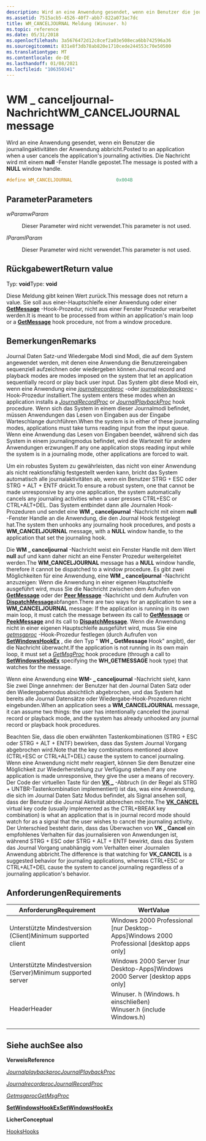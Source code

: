 ```yaml
---
description: Wird an eine Anwendung gesendet, wenn ein Benutzer die journalingaktivitäten der Anwendung abbricht. Die Nachricht wird mit einem NULL-Fenster Handle gepostet.
ms.assetid: 7515acb5-4526-40f7-abb7-822a073ac7dc
title: WM_CANCELJOURNAL Meldung (Winuser. h)
ms.topic: reference
ms.date: 05/31/2018
ms.openlocfilehash: 3a5676472d12c8cef2a03e508eca6bb742596a36
ms.sourcegitcommit: 831e8f3db78ab820e1710cede244553c70e50500
ms.translationtype: MT
ms.contentlocale: de-DE
ms.lasthandoff: 01/08/2021
ms.locfileid: "106350341"
---
```

# <a name="wm_canceljournal-message"></a><span data-ttu-id="a63e8-104">WM \_ canceljournal-Nachricht</span><span class="sxs-lookup"><span data-stu-id="a63e8-104">WM\_CANCELJOURNAL message</span></span>

<span data-ttu-id="a63e8-105">Wird an eine Anwendung gesendet, wenn ein Benutzer die journalingaktivitäten der Anwendung abbricht.</span><span class="sxs-lookup"><span data-stu-id="a63e8-105">Posted to an application when a user cancels the application's journaling activities.</span></span> <span data-ttu-id="a63e8-106">Die Nachricht wird mit einem **null** -Fenster Handle gepostet.</span><span class="sxs-lookup"><span data-stu-id="a63e8-106">The message is posted with a **NULL** window handle.</span></span>


```C++
#define WM_CANCELJOURNAL                0x004B
```



## <a name="parameters"></a><span data-ttu-id="a63e8-107">Parameter</span><span class="sxs-lookup"><span data-stu-id="a63e8-107">Parameters</span></span>

<dl> <dt>

<span data-ttu-id="a63e8-108">*wParam*</span><span class="sxs-lookup"><span data-stu-id="a63e8-108">*wParam*</span></span> 
</dt> <dd>

<span data-ttu-id="a63e8-109">Dieser Parameter wird nicht verwendet.</span><span class="sxs-lookup"><span data-stu-id="a63e8-109">This parameter is not used.</span></span>

</dd> <dt>

<span data-ttu-id="a63e8-110">*lParam*</span><span class="sxs-lookup"><span data-stu-id="a63e8-110">*lParam*</span></span> 
</dt> <dd>

<span data-ttu-id="a63e8-111">Dieser Parameter wird nicht verwendet.</span><span class="sxs-lookup"><span data-stu-id="a63e8-111">This parameter is not used.</span></span>

</dd> </dl>

## <a name="return-value"></a><span data-ttu-id="a63e8-112">Rückgabewert</span><span class="sxs-lookup"><span data-stu-id="a63e8-112">Return value</span></span>

<span data-ttu-id="a63e8-113">Typ: **void**</span><span class="sxs-lookup"><span data-stu-id="a63e8-113">Type: **void**</span></span>

<span data-ttu-id="a63e8-114">Diese Meldung gibt keinen Wert zurück.</span><span class="sxs-lookup"><span data-stu-id="a63e8-114">This message does not return a value.</span></span> <span data-ttu-id="a63e8-115">Sie soll aus einer-Hauptschleife einer Anwendung oder einer [**GetMessage**](/windows/win32/api/winuser/nf-winuser-getmessage) -Hook-Prozedur, nicht aus einer Fenster Prozedur verarbeitet werden.</span><span class="sxs-lookup"><span data-stu-id="a63e8-115">It is meant to be processed from within an application's main loop or a [**GetMessage**](/windows/win32/api/winuser/nf-winuser-getmessage) hook procedure, not from a window procedure.</span></span>

## <a name="remarks"></a><span data-ttu-id="a63e8-116">Bemerkungen</span><span class="sxs-lookup"><span data-stu-id="a63e8-116">Remarks</span></span>

<span data-ttu-id="a63e8-117">Journal Daten Satz-und Wiedergabe Modi sind Modi, die auf dem System angewendet werden, mit denen eine Anwendung die Benutzereingaben sequenziell aufzeichnen oder wiedergeben können.</span><span class="sxs-lookup"><span data-stu-id="a63e8-117">Journal record and playback modes are modes imposed on the system that let an application sequentially record or play back user input.</span></span> <span data-ttu-id="a63e8-118">Das System gibt diese Modi ein, wenn eine Anwendung eine [*journalrecordproc*](/previous-versions/windows/desktop/legacy/ms644983(v=vs.85)) -oder [*journalplaybackproc*](/previous-versions/windows/desktop/legacy/ms644982(v=vs.85)) -Hook-Prozedur installiert.</span><span class="sxs-lookup"><span data-stu-id="a63e8-118">The system enters these modes when an application installs a [*JournalRecordProc*](/previous-versions/windows/desktop/legacy/ms644983(v=vs.85)) or [*JournalPlaybackProc*](/previous-versions/windows/desktop/legacy/ms644982(v=vs.85)) hook procedure.</span></span> <span data-ttu-id="a63e8-119">Wenn sich das System in einem dieser Journalmodi befindet, müssen Anwendungen das Lesen von Eingaben aus der Eingabe Warteschlange durchführen.</span><span class="sxs-lookup"><span data-stu-id="a63e8-119">When the system is in either of these journaling modes, applications must take turns reading input from the input queue.</span></span> <span data-ttu-id="a63e8-120">Wenn eine Anwendung das Lesen von Eingaben beendet, während sich das System in einem journalingmodus befindet, wird die Wartezeit für andere Anwendungen erzwungen.</span><span class="sxs-lookup"><span data-stu-id="a63e8-120">If any one application stops reading input while the system is in a journaling mode, other applications are forced to wait.</span></span>

<span data-ttu-id="a63e8-121">Um ein robustes System zu gewährleisten, das nicht von einer Anwendung als nicht reaktionsfähig festgestellt werden kann, bricht das System automatisch alle journalaktivitäten ab, wenn ein Benutzer STRG + ESC oder STRG + ALT + ENTF drückt.</span><span class="sxs-lookup"><span data-stu-id="a63e8-121">To ensure a robust system, one that cannot be made unresponsive by any one application, the system automatically cancels any journaling activities when a user presses CTRL+ESC or CTRL+ALT+DEL.</span></span> <span data-ttu-id="a63e8-122">Das System entbindet dann alle Journalen Hook-Prozeduren und sendet eine **WM \_ canceljournal** -Nachricht mit einem **null** -Fenster Handle an die Anwendung, die den Journal Hook festgelegt hat.</span><span class="sxs-lookup"><span data-stu-id="a63e8-122">The system then unhooks any journaling hook procedures, and posts a **WM\_CANCELJOURNAL** message, with a **NULL** window handle, to the application that set the journaling hook.</span></span>

<span data-ttu-id="a63e8-123">Die **WM \_ canceljournal** -Nachricht weist ein Fenster Handle mit dem Wert **null** auf und kann daher nicht an eine Fenster Prozedur weitergeleitet werden.</span><span class="sxs-lookup"><span data-stu-id="a63e8-123">The **WM\_CANCELJOURNAL** message has a **NULL** window handle, therefore it cannot be dispatched to a window procedure.</span></span> <span data-ttu-id="a63e8-124">Es gibt zwei Möglichkeiten für eine Anwendung, eine **WM \_ canceljournal** -Nachricht anzuzeigen: Wenn die Anwendung in einer eigenen Hauptschleife ausgeführt wird, muss Sie die Nachricht zwischen dem Aufrufen von [**GetMessage**](/windows/win32/api/winuser/nf-winuser-getmessage) oder der [**Peer Message**](/windows/win32/api/winuser/nf-winuser-peekmessagea) -Nachricht und dem Aufrufen von [**DispatchMessage**](/windows/win32/api/winuser/nf-winuser-dispatchmessage)abfangen.</span><span class="sxs-lookup"><span data-stu-id="a63e8-124">There are two ways for an application to see a **WM\_CANCELJOURNAL** message: If the application is running in its own main loop, it must catch the message between its call to [**GetMessage**](/windows/win32/api/winuser/nf-winuser-getmessage) or [**PeekMessage**](/windows/win32/api/winuser/nf-winuser-peekmessagea) and its call to [**DispatchMessage**](/windows/win32/api/winuser/nf-winuser-dispatchmessage).</span></span> <span data-ttu-id="a63e8-125">Wenn die Anwendung nicht in einer eigenen Hauptschleife ausgeführt wird, muss Sie eine [*getmsgproc*](/previous-versions/windows/desktop/legacy/ms644981(v=vs.85)) -Hook-Prozedur festlegen (durch Aufrufen von [**SetWindowsHookEx**](/windows/win32/api/winuser/nf-winuser-setwindowshookexa) , die den Typ " **WH \_ GetMessage** Hook" angibt), der die Nachricht überwacht.</span><span class="sxs-lookup"><span data-stu-id="a63e8-125">If the application is not running in its own main loop, it must set a [*GetMsgProc*](/previous-versions/windows/desktop/legacy/ms644981(v=vs.85)) hook procedure (through a call to [**SetWindowsHookEx**](/windows/win32/api/winuser/nf-winuser-setwindowshookexa) specifying the **WH\_GETMESSAGE** hook type) that watches for the message.</span></span>

<span data-ttu-id="a63e8-126">Wenn eine Anwendung eine **WM- \_ canceljournal** -Nachricht sieht, kann Sie zwei Dinge annehmen: der Benutzer hat den Journal Daten Satz oder den Wiedergabemodus absichtlich abgebrochen, und das System hat bereits alle Journal Datensätze oder Wiedergabe-Hook-Prozeduren nicht eingebunden.</span><span class="sxs-lookup"><span data-stu-id="a63e8-126">When an application sees a **WM\_CANCELJOURNAL** message, it can assume two things: the user has intentionally canceled the journal record or playback mode, and the system has already unhooked any journal record or playback hook procedures.</span></span>

<span data-ttu-id="a63e8-127">Beachten Sie, dass die oben erwähnten Tastenkombinationen (STRG + ESC oder STRG + ALT + ENTF) bewirken, dass das System Journal Vorgang abgebrochen wird.</span><span class="sxs-lookup"><span data-stu-id="a63e8-127">Note that the key combinations mentioned above (CTRL+ESC or CTRL+ALT+DEL) cause the system to cancel journaling.</span></span> <span data-ttu-id="a63e8-128">Wenn eine Anwendung nicht mehr reagiert, können Sie dem Benutzer eine Möglichkeit zur Wiederherstellung zur Verfügung stehen.</span><span class="sxs-lookup"><span data-stu-id="a63e8-128">If any one application is made unresponsive, they give the user a means of recovery.</span></span> <span data-ttu-id="a63e8-129">Der Code der virtuellen Taste für den [**VK \_**](../inputdev/virtual-key-codes.md) -Abbruch (in der Regel als STRG + UNTBR-Tastenkombination implementiert) ist das, was eine Anwendung, die sich im Journal Daten Satz Modus befindet, als Signal ansehen soll, dass der Benutzer die Journal Aktivität abbrechen möchte.</span><span class="sxs-lookup"><span data-stu-id="a63e8-129">The [**VK\_CANCEL**](../inputdev/virtual-key-codes.md) virtual key code (usually implemented as the CTRL+BREAK key combination) is what an application that is in journal record mode should watch for as a signal that the user wishes to cancel the journaling activity.</span></span> <span data-ttu-id="a63e8-130">Der Unterschied besteht darin, dass das Überwachen von **VK \_ Cancel** ein empfohlenes Verhalten für das journalisieren von Anwendungen ist, während STRG + ESC oder STRG + ALT + ENTF bewirkt, dass das System das Journal Vorgang unabhängig vom Verhalten einer Journalen Anwendung abbricht.</span><span class="sxs-lookup"><span data-stu-id="a63e8-130">The difference is that watching for **VK\_CANCEL** is a suggested behavior for journaling applications, whereas CTRL+ESC or CTRL+ALT+DEL cause the system to cancel journaling regardless of a journaling application's behavior.</span></span>

## <a name="requirements"></a><span data-ttu-id="a63e8-131">Anforderungen</span><span class="sxs-lookup"><span data-stu-id="a63e8-131">Requirements</span></span>



| <span data-ttu-id="a63e8-132">Anforderung</span><span class="sxs-lookup"><span data-stu-id="a63e8-132">Requirement</span></span> | <span data-ttu-id="a63e8-133">Wert</span><span class="sxs-lookup"><span data-stu-id="a63e8-133">Value</span></span> |
|-------------------------------------|----------------------------------------------------------------------------------------------------------|
| <span data-ttu-id="a63e8-134">Unterstützte Mindestversion (Client)</span><span class="sxs-lookup"><span data-stu-id="a63e8-134">Minimum supported client</span></span><br/> | <span data-ttu-id="a63e8-135">Windows 2000 Professional \[nur Desktop-Apps\]</span><span class="sxs-lookup"><span data-stu-id="a63e8-135">Windows 2000 Professional \[desktop apps only\]</span></span><br/>                                               |
| <span data-ttu-id="a63e8-136">Unterstützte Mindestversion (Server)</span><span class="sxs-lookup"><span data-stu-id="a63e8-136">Minimum supported server</span></span><br/> | <span data-ttu-id="a63e8-137">Windows 2000 Server \[nur Desktop-Apps\]</span><span class="sxs-lookup"><span data-stu-id="a63e8-137">Windows 2000 Server \[desktop apps only\]</span></span><br/>                                                     |
| <span data-ttu-id="a63e8-138">Header</span><span class="sxs-lookup"><span data-stu-id="a63e8-138">Header</span></span><br/>                   | <dl> <span data-ttu-id="a63e8-139"><dt>Winuser. h (Windows. h einschließen)</dt></span><span class="sxs-lookup"><span data-stu-id="a63e8-139"><dt>Winuser.h (include Windows.h)</dt></span></span> </dl> |



## <a name="see-also"></a><span data-ttu-id="a63e8-140">Siehe auch</span><span class="sxs-lookup"><span data-stu-id="a63e8-140">See also</span></span>

<dl> <dt>

<span data-ttu-id="a63e8-141">**Verweis**</span><span class="sxs-lookup"><span data-stu-id="a63e8-141">**Reference**</span></span>
</dt> <dt>

<span data-ttu-id="a63e8-142">[*Journalplaybackproc*](/previous-versions/windows/desktop/legacy/ms644982(v=vs.85))</span><span class="sxs-lookup"><span data-stu-id="a63e8-142">[*JournalPlaybackProc*](/previous-versions/windows/desktop/legacy/ms644982(v=vs.85))</span></span>
</dt> <dt>

<span data-ttu-id="a63e8-143">[*Journalrecordproc*](/previous-versions/windows/desktop/legacy/ms644983(v=vs.85))</span><span class="sxs-lookup"><span data-stu-id="a63e8-143">[*JournalRecordProc*](/previous-versions/windows/desktop/legacy/ms644983(v=vs.85))</span></span>
</dt> <dt>

<span data-ttu-id="a63e8-144">[*Getmsgproc*](/previous-versions/windows/desktop/legacy/ms644981(v=vs.85))</span><span class="sxs-lookup"><span data-stu-id="a63e8-144">[*GetMsgProc*](/previous-versions/windows/desktop/legacy/ms644981(v=vs.85))</span></span>
</dt> <dt>

[<span data-ttu-id="a63e8-145">**SetWindowsHookEx**</span><span class="sxs-lookup"><span data-stu-id="a63e8-145">**SetWindowsHookEx**</span></span>](/windows/win32/api/winuser/nf-winuser-setwindowshookexa)
</dt> <dt>

<span data-ttu-id="a63e8-146">**Licher**</span><span class="sxs-lookup"><span data-stu-id="a63e8-146">**Conceptual**</span></span>
</dt> <dt>

[<span data-ttu-id="a63e8-147">Hooks</span><span class="sxs-lookup"><span data-stu-id="a63e8-147">Hooks</span></span>](hooks.md)
</dt> </dl>

 

 

